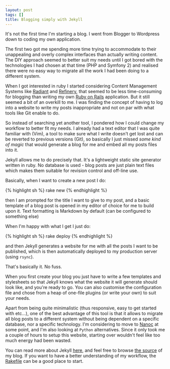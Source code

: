 ```yaml
---
layout: post
tags: []
title: Blogging simply with Jekyll
---
```


It's not the first time I'm starting a blog. I went from Blogger to Wordpress down to coding my own application. 

The first two got me spending more time trying to accommodate to their unappealing and overly complex interfaces than actually writing content. The DIY approach seemed to better suit my needs until I got bored with the technologies I had chosen at that time (PHP and Symfony 2) and realised there were no easy way to migrate all the work I had been doing to a different system.

When I got interested in ruby I started considering Content Management Systems like [Radiant](http://radiantcms.org) and [Refinery](http://refinerycms.com/), that seemed to be less time-consuming for blogging than writing my own [Ruby on Rails](http://rubyonrails.org) application. But it still seemed a bit of an overkill to me. I was finding the concept of having to log into a website to write my posts inappropriate and not on par with what tools like Git enable to do. 

So instead of searching yet another tool, I pondered how I could change my workflow to better fit my needs. I already had a text editor that I was quite familiar with (Vim), a tool to make sure what I write doesn't get lost and can be reverted to previous versions (Git), so basically I just missed *some kind of magic* that would generate a blog for me and embed all my posts files into it.

Jekyll allows me to do precisely that. It's a lightweight static site generator written in ruby. No database is used - blog posts are just plain text files which makes them suitable for revision control and off-line use.

Basically, when I want to create a new post I do:

{% highlight sh %}
rake new
{% endhighlight %}

then I am prompted for the title I want to give to my post, and a basic template of a blog post is opened in my editor of choice for me to build upon it. Text formatting is Markdown by default (can be configured to something else)

When I'm happy with what I get I just do:

{% highlight sh %}
rake deploy
{% endhighlight %}

and then Jekyll generates a website for me with all the posts I want to be published, which is then automatically deployed to my production server (using `rsync`).

That's basically it. No fuss.

When you first create your blog you just have to write a few templates and stylesheets so that Jekyll knows what the website it will generate should look like, and you're ready to go. You can also customise the configuration file and chose from a heap of one-file plugins (or write your own) to suit your needs.

Apart from being quite minimalistic (thus responsive, easy to get started with etc...), one of the best advantage of this tool is that it allows to migrate all blog posts to a different system without being dependent on a specific database, nor a specific technology. I'm considering to move to [Nanoc](http://nanoc.stoneship.org/) at some point, and I'm also looking at `Python` alternatives. Since it only took me a couple of hours to setup this website, starting over wouldn't feel like too much energy had been wasted.

You can read more about Jekyll [here](https://github.com/mojombo/jekyll), and feel free to browse [the source](https://github.com/fuzzytern/cybercrumbs.net) of my blog. If you want to have a better understanding of my workflow, the [Rakefile](https://github.com/fuzzytern/cybercrumbs.net/blob/master/Rakefile) can be a good place to start.
